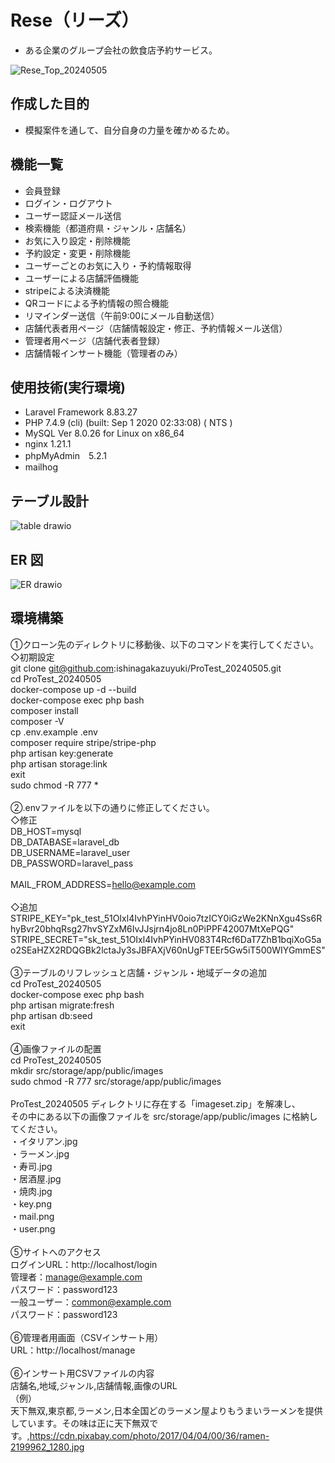 # Rese（リーズ）

- ある企業のグループ会社の飲食店予約サービス。

![Rese_Top_20240505](https://github.com/ishinagakazuyuki/Free_Market/assets/135584828/b5eeca81-4126-4587-988d-53aa15ed0546)

## 作成した目的

- 模擬案件を通して、自分自身の力量を確かめるため。

## 機能一覧

- 会員登録
- ログイン・ログアウト
- ユーザー認証メール送信
- 検索機能（都道府県・ジャンル・店舗名）
- お気に入り設定・削除機能
- 予約設定・変更・削除機能
- ユーザーごとのお気に入り・予約情報取得
- ユーザーによる店舗評価機能
- stripeによる決済機能
- QRコードによる予約情報の照合機能
- リマインダー送信（午前9:00にメール自動送信）
- 店舗代表者用ページ（店舗情報設定・修正、予約情報メール送信）
- 管理者用ページ（店舗代表者登録）
- 店舗情報インサート機能（管理者のみ）

## 使用技術(実行環境)

- Laravel Framework 8.83.27
- PHP 7.4.9 (cli) (built: Sep  1 2020 02:33:08) ( NTS )
- MySQL Ver 8.0.26 for Linux on x86_64
- nginx 1.21.1
- phpMyAdmin　5.2.1
- mailhog

## テーブル設計

![table drawio](https://github.com/ishinagakazuyuki/Rese_Develop/assets/135584828/2ee02bf9-5361-4712-b000-3667902d1ddd)

## ER 図

![ER drawio](https://github.com/ishinagakazuyuki/Rese_Develop/assets/135584828/ae80e449-50c2-4daf-b319-1c11b70c60f8)

## 環境構築

①クローン先のディレクトリに移動後、以下のコマンドを実行してください。<br>
◇初期設定<br>
   git clone git@github.com:ishinagakazuyuki/ProTest_20240505.git<br>
   cd ProTest_20240505<br>
   docker-compose up -d --build<br>
   docker-compose exec php bash<br>
   composer install<br>
   composer -V<br>
   cp .env.example .env<br>
   composer require stripe/stripe-php<br>
   php artisan key:generate<br>
   php artisan storage:link<br>
   exit<br>
   sudo chmod -R 777 *<br>
   <br>
②.envファイルを以下の通りに修正してください。<br>
◇修正<br>
   DB_HOST=mysql<br>
   DB_DATABASE=laravel_db<br>
   DB_USERNAME=laravel_user<br>
   DB_PASSWORD=laravel_pass<br>
   <br>
   MAIL_FROM_ADDRESS=hello@example.com<br>
   <br>
◇追加<br>
   STRIPE_KEY="pk_test_51OIxl4IvhPYinHV0oio7tzICY0iGzWe2KNnXgu4Ss6RhyBvr20bhqRsg27hvSYZxM6IvJJsjrn4jo8Ln0PiPPF42007MtXePQG"<br>
   STRIPE_SECRET="sk_test_51OIxl4IvhPYinHV083T4Rcf6DaT7ZhB1bqiXoG5ao2SEaHZX2RDQGBk2lctaJy3sJBFAXjV60nUgFTEEr5Gw5iT500WIYGmmES"<br>
   <br>
③テーブルのリフレッシュと店舗・ジャンル・地域データの追加<br>
   cd ProTest_20240505<br>
   docker-compose exec php bash<br>
   php artisan migrate:fresh<br>
   php artisan db:seed<br>
   exit<br>
   <br>
④画像ファイルの配置<br>
   cd ProTest_20240505<br>
   mkdir src/storage/app/public/images<br>
   sudo chmod -R 777 src/storage/app/public/images<br>
   <br>
   ProTest_20240505 ディレクトリに存在する「imageset.zip」を解凍し、<br>
   その中にある以下の画像ファイルを src/storage/app/public/images に格納してください。<br>
   ・イタリアン.jpg<br>
   ・ラーメン.jpg<br>
   ・寿司.jpg<br>
   ・居酒屋.jpg<br>
   ・焼肉.jpg<br>
   ・key.png<br>
   ・mail.png<br>
   ・user.png<br>
   <br>
⑤サイトへのアクセス<br>
   ログインURL：http://localhost/login<br>
   管理者：manage@example.com<br>
   パスワード：password123<br>
   一般ユーザー：common@example.com<br>
   パスワード：password123<br>
   <br>
⑥管理者用画面（CSVインサート用）<br>
   URL：http://localhost/manage<br>
   <br>
⑥インサート用CSVファイルの内容<br>
   店舗名,地域,ジャンル,店舗情報,画像のURL<br>
   （例）<br>
   天下無双,東京都,ラーメン,日本全国どのラーメン屋よりもうまいラーメンを提供しています。その味は正に天下無双です。,https://cdn.pixabay.com/photo/2017/04/04/00/36/ramen-2199962_1280.jpg<br>
